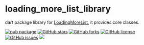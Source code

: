 # loading_more_list_library

dart package library for [LoadingMoreList](https://github.com/fluttercandies/loading_more_list), it provides core classes.

[![pub package](https://img.shields.io/pub/v/loading_more_list_library.svg)](https://pub.dartlang.org/packages/loading_more_list_library) [![GitHub stars](https://img.shields.io/github/stars/fluttercandies/loading_more_list_library)](https://github.com/fluttercandies/loading_more_list_library/stargazers) [![GitHub forks](https://img.shields.io/github/forks/fluttercandies/loading_more_list_library)](https://github.com/fluttercandies/loading_more_list_library/network)  [![GitHub license](https://img.shields.io/github/license/fluttercandies/loading_more_list_library)](https://github.com/fluttercandies/loading_more_list_library/blob/master/LICENSE)  [![GitHub issues](https://img.shields.io/github/issues/fluttercandies/loading_more_list_library)](https://github.com/fluttercandies/loading_more_list_library/issues) <a href="https://qm.qq.com/q/ZyJbSVjfSU"><img src="https://img.shields.io/badge/dynamic/yaml?url=https%3A%2F%2Fraw.githubusercontent.com%2Ffluttercandies%2F.github%2Frefs%2Fheads%2Fmain%2Fdata.yml&query=%24.qq_group_number&style=for-the-badge&label=QQ%E7%BE%A4&logo=qq&color=1DACE8" /></a>





